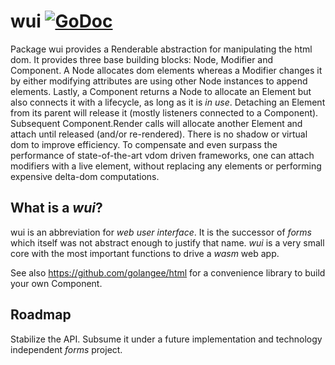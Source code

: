 # wui [![GoDoc](https://godoc.org/github.com/golangee/wui?status.svg)](http://godoc.org/github.com/golangee/wui)
Package wui provides a Renderable abstraction for manipulating the html dom. It provides three base building
blocks: Node, Modifier and Component. A Node allocates dom elements whereas a Modifier changes it by either
modifying attributes are using other Node instances to append elements. Lastly, a Component returns a Node
to allocate an Element but also connects it with a lifecycle, as long as it is *in use*. Detaching
an Element from its parent will release it (mostly listeners connected to a Component). Subsequent Component.Render 
calls will allocate another Element and attach until released (and/or re-rendered). There is no shadow or virtual
dom to improve efficiency. To compensate and even surpass the performance of state-of-the-art vdom driven 
frameworks, one can attach modifiers with a live element, without replacing any elements or performing
expensive delta-dom computations.

## What is a *wui*?
wui is an abbreviation for *web user interface*. It is the successor of *forms* which itself was not abstract enough
to justify that name. *wui* is a very small core with the most important functions to drive a *wasm* web app.

See also https://github.com/golangee/html for a convenience library to build your own Component.

## Roadmap
Stabilize the API. Subsume it under a future implementation and technology independent *forms* project.
